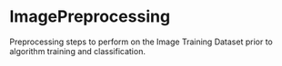 # ImagePreprocessing
Preprocessing steps to perform on the Image Training Dataset prior to algorithm training and classification.
